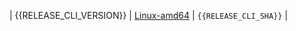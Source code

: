 | <!-- cli-{{RELEASE_PALETTE_NAME}} --> {{RELEASE_CLI_VERSION}} | [Linux-amd64](https://software.spectrocloud.com/palette-cli/v{{RELEASE_CLI_VERSION}}/linux/cli/palette) | `{{RELEASE_CLI_SHA}}` |
